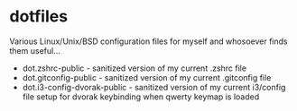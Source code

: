 # dotfiles
Various Linux/Unix/BSD configuration files for myself and whosoever finds them useful...

* dot.zshrc-public              -   sanitized version of my current .zshrc file
* dot.gitconfig-public          -   sanitized version of my current .gitconfig file
* dot.i3-config-dvorak-public   -   sanitized version of my current i3/config file setup for dvorak keybinding when qwerty keymap is loaded
